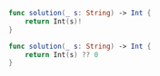```swift
func solution(_ s: String) -> Int {
    return Int(s)!
}
```

```swift
func solution(_ s: String) -> Int {
    return Int(s) ?? 0
}
```
